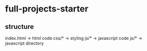 # full-projects-starter


## structure

index.html -> html code
css/* -> styling
js/* -> javascript code
js/* -> javascript directory